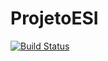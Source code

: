 # ProjetoESI
[![Build Status](https://travis-ci.com/Zimmerr/ProjetoESI.svg?branch=master)](https://travis-ci.com/Zimmerr/ProjetoESI)
